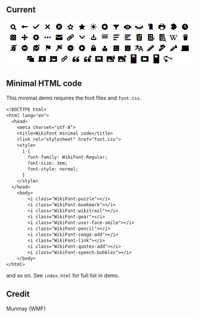 Current
----

![Image of Yaktocat](./Screenshot-current.png)

Minimal HTML code
----
This minimal demo requires the font files and `font.css`.

````
<!DOCTYPE html>
<html lang="en">
  <head>
    <meta charset="utf-8">
    <title>WikiFont minimal code</title>
    <link rel="stylesheet" href="font.css">
    <style>
	  i { 
	    font-family: WikiFont-Regular; 
	    font-size: 3em;
	    font-style: normal;
	  }
	</style>
  </head>
	<body>
		<i class="WikiFont-puzzle"></i>
		<i class="WikiFont-bookmark"></i>
		<i class="WikiFont-wikitrail"></i>
		<i class="WikiFont-gear"></i>
		<i class="WikiFont-user-face-smile"></i>
		<i class="WikiFont-pencil"></i>
		<i class="WikiFont-image-add"></i>
		<i class="WikiFont-link"></i>
		<i class="WikiFont-quotes-add"></i>
		<i class="WikiFont-speech-bubbles"></i>
	</body>
</html>
````

and so on. See `index.html` for full list in demo.


Credit
----
Munmay (WMF)

